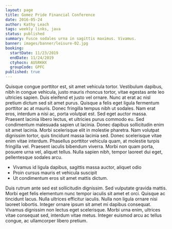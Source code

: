 ```yaml
---
layout: page
title: Gomez Pride Financial Conference
date: 2016-05-24
author: Kathy Leach
tags: weekly links, java
status: published
summary: Fusce sodales urna in sagittis maximus. Vivamus.
banner: images/banner/leisure-02.jpg
booking:
  startDate: 11/23/2019
  endDate: 11/24/2019
  ctyhocn: AUSRKHX
  groupCode: GPFC
published: true
---
```

Quisque congue porttitor est, sit amet vehicula tortor. Vestibulum dapibus, nibh in congue vehicula, justo mauris rhoncus tortor, vitae egestas ante leo ultricies sapien. Duis eleifend et justo vel ornare. Nunc at erat ac nisl pretium dictum sed sit amet purus. Quisque a felis eget ligula fermentum porttitor ac at mauris. Donec fringilla tempus nibh ut sodales. Nam erat eros, interdum a nisi ac, porta volutpat est. Sed eget auctor massa.
Praesent lacinia libero lectus, et ultricies purus commodo eu. Sed condimentum malesuada sapien ut lacinia. Donec dapibus sollicitudin enim sit amet lacinia. Morbi scelerisque elit in molestie pharetra. Nam volutpat dignissim tortor, quis tincidunt massa lacinia sed. Donec scelerisque vitae enim vitae interdum. Phasellus porttitor vehicula quam, at molestie turpis fringilla vel. Praesent iaculis bibendum viverra. Morbi non quam porta, posuere urna vel, aliquet tellus. Nulla sapien nibh, tempor laoreet dui eget, pellentesque sodales arcu.

* Vivamus id ligula dapibus, sagittis massa auctor, aliquet odio
* Proin cursus mauris et vehicula suscipit
* Ut condimentum eros sit amet mattis dictum.

Duis rutrum ante sed est sollicitudin dignissim. Sed vulputate gravida mattis. Morbi eget felis elementum nunc tempor iaculis sit amet et orci. Quisque ac tincidunt lacus. Nulla ultrices efficitur iaculis. Nulla non ligula ornare nisi laoreet lobortis. Integer ornare ipsum sit amet mi dapibus consequat. Vivamus dignissim non lectus eget scelerisque. Morbi urna enim, ultrices vitae consequat sed, interdum vitae metus. Integer euismod arcu ac tellus congue, ac ullamcorper libero pretium.
